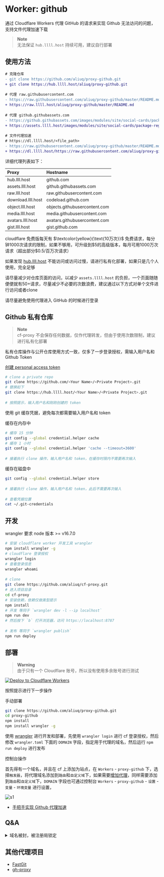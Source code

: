 <!-- markdownlint-disable no-inline-html -->
# Worker: github

通过 Cloudflare Workers 代理 GitHub 的请求来实现 Github 无法访问的问题，支持文件代理加速下载

> **Note**  
> 无法保证 `hub.llll.host` 持续可用，建议自行部署

## 使用方法

```diff
# 克隆仓库
- git clone https://github.com/aliuq/proxy-github.git
+ git clone https://hub.llll.host/aliuq/proxy-github.git

# 代理 raw.githubusercontent.com
- https://raw.githubusercontent.com/aliuq/proxy-github/master/README.md
+ https://raw.llll.host/aliuq/proxy-github/master/README.md

# 代理 github.githubassets.com
- https://github.githubassets.com/images/modules/site/social-cards/package-registry.png
+ https://assets.llll.host/images/modules/site/social-cards/package-registry.png

# 文件代理加速
# https://dl.llll.host/<file_path>
- https://raw.githubusercontent.com/aliuq/proxy-github/master/README.md
+ https://dl.llll.host/https://raw.githubusercontent.com/aliuq/proxy-github/master/README.md
```

详细代理列表如下：

| Proxy | Hostname |
|:---------|:---------|
| hub.llll.host | github.com |
| assets.llll.host | github.githubassets.com |
| raw.llll.host | raw.githubusercontent.com |
| download.llll.host | codeload.github.com |
| object.llll.host | objects.githubusercontent.com |
| media.llll.host | media.githubusercontent.com |
| avatars.llll.host | avatars.githubusercontent.com |
| gist.llll.host | gist.github.com |

cloudflare 免费版每天有 $\textcolor{yellow}{\text{10万次}}$ 免费请求，每分钟1000次请求的限制，如果不够用，可升级到\$5的高级版本，每月可用1000万次请求（超出部分$0.5/百万次请求）

如果发现 [hub.llll.host](https://hub.llll.host) 不能访问或访问过慢，请进行私有化部署，如果只是几个人使用，完全足够

请尽量减少对仓库页面的访问，以减少 `assets.llll.host` 的负担，一个页面随随便便就有50+请求，尽量减少不必要的次数浪费，建议通过以下方式对单个文件进行访问或者clone

请尽量避免使用代理进入 GitHub 的时候进行登录

## Github 私有仓库

> **Note**  
> cf-proxy 不会保存任何数据，仅作代理转发，但由于使用次数限制，建议进行私有化部署

私有仓库操作与公开仓库使用方式一致，仅多了一步登录授权，需输入用户名和 Github Token

[创建 personal access token](https://github.com/settings/tokens/new)

```bash
# clone a private repo
git clone https://github.com/<Your Name>/<Private Project>.git
# 替换如下
git clone https://hub.llll.host/<Your Name>/<Private Project>.git

# 按照提示，输入用户名和刚刚创建的 token
```

使用 git 缓存凭据，避免每次都需要输入用户名和 token

缓存在内存中

```bash
# 缓存 15 分钟
git config --global credential.helper cache
# 缓存 1 小时
git config --global credential.helper 'cache --timeout=3600'

# 接着执行 clone 操作，输入用户名和 token，在缓存时限内不需要再次输入
```

缓存在磁盘中

```bash
git config --global credential.helper store

# 接着执行 clone 操作，输入用户名和 token，此后不需要再次输入

# 查看凭据位置
cat ~/.git-credentials
```

## 开发

wrangler 要求 node 版本 >= v16.7.0

```bash
# 安装 cloudflare worker 开发工具 wrangler
npm install wrangler -g
# cloudflare 登录授权
wrangler login
# 查看登录信息
wrangler whoami

# clone
git clone https://github.com/aliuq/cf-proxy.git
# 进入项目目录
cd cf-proxy
# 安装依赖，依赖仅做类型提示
npm install
# 开发 等同于 `wrangler dev -l --ip localhost`
npm run dev
# 然后按下 `b` 打开浏览器，访问 https://localhost:8787

# 发布 等同于 `wrangler publish`
npm run deploy
```

## 部署

> **Warning**  
> 由于只有一个 Cloudflare 账号，所以没有使用多余账号进行测试

[![Deploy to Cloudflare Workers](https://deploy.workers.cloudflare.com/button)](https://deploy.workers.cloudflare.com/?url=https://github.com/aliuq/proxy-github)

按照提示进行下一步操作

手动部署

```bash
git clone https://github.com/aliuq/proxy-github.git
cd proxy-github
npm install
npm install wrangler -g
```

使用 [wrangler](https://developers.cloudflare.com/workers/wrangler/) 进行开发和部署，先使用 `wrangler login` 进行 cf 登录授权，然后修改 `wrangler.toml` 下面的 `DOMAIN` 字段，指定用于代理的域名，然后运行 `npm run deploy` 进行发布

控制台操作

首先得有一个域名，并且在 cf 上添加为站点，在 `Workers` - `proxy-github` 下，选择`触发器`，将代理域名添加到`路由`和`自定义域`下，如果需要[增加代理](https://github.com/aliuq/proxy-github/blob/master/src/index.ts#L40)，同样需要添加到`路由`和`自定义域`下，`DOMAIN` 字段也可通过控制台 `Workers` - `proxy-github` - `设置` - `变量` - `环境变量` 进行设置，

![s1](https://img2.bilishare.com/img/2022/08/01/223559c7ae0.png/normal)

+ [手把手实现 Github 代理加速](https://www.bilishare.com/tech/2022/08/23/cf-proxy-github.html)

## Q&A

<details>
<summary>域名被封，被注册局锁定</summary>

以 `.host` 域名为例

可能会因为未知的原因被 Google/Netcraft 认定是网络欺诈和诈骗网站，从而导致域名被封

### Google

Google 的解决办法是点击报告检测问题，进行反馈，反馈内容可以和下面的模板类似，稍微修改一下，然后等待解封

![Google](./screenshot/1.jpg)

### Netcraft

Netcraft 的解决办法是提交申诉，然后等待解封

找到对应域名的域名注册局，host 域名是在 [Radix](https://radix.website/report-abuse#unsuspensionsteps) 上面进行申请解封，输入域名，可以看到域名被锁定的原因，申请解封需要填入邮件、域名以及内容。

我分两天申请了两次，是否解封应该和输入的内容有关，正常一封邮件足够了，申请后大概一小时左右收到了官方的回复，内容是指出了域名被锁定的原因

```txt
The domain name llll.host  has been suspended due to its blacklisting by Netcraft for phishing activities. xxxxxx
```

然后回复了下面这封邮件，再次进行解释，三天后收到了解封的邮件

### 邮件模板

> **Note**  
> 模板仅供参考，不保证一定能解封，修改 `example.com` 为你的域名，修改 `<Your Repo>` 为你的仓库地址

```txt
Hi,

Thank you for your reply, this address is one of the proxy GitHub requests

gist.example.com -> gist.github.com
https://gist.example.com/starred/

According to the proxy forwarding logic, the content of this address should be the same as the one shown below

https://gist.github.com/starred/

Because it doesn't have phishing content, it just does a layer of forwarding and doesn't store any data, it's deployed on top of cloudflare workers and the source code is stored on GitHub

https://github.com/<Your Repo>

The purpose of this URL is to allow users who do not have access to GitHub to be able to access the resources on GitHub normally, such as in China, I hope to review it again and look forward to your reply!

Thanks
```

</details>

## 其他代理项目

+ [FastGit](https://doc.fastgit.org/zh-cn/)
+ [gh-proxy](https://github.com/hunshcn/gh-proxy)
